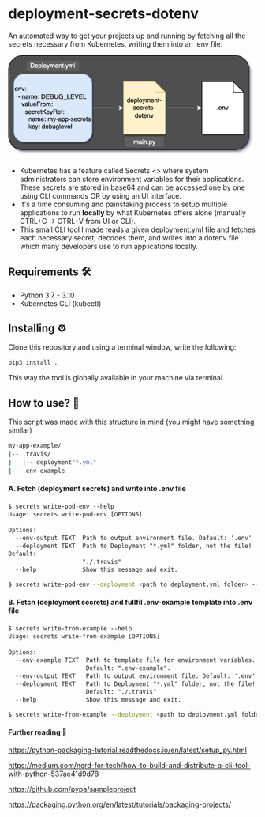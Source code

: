 # deployment-secrets-dotenv
An automated way to get your projects up and running by fetching all the secrets necessary from Kubernetes, writing them into an .env file.

<p align="center">
  <img src="front.png">
</p>

- Kubernetes has a feature called Secrets <> where system administrators can store environment variables for their applications. These secrets are stored in base64 and can be accessed one by one using CLI commands OR by using an UI interface.
- It's a time consuming and painstaking process to setup multiple applications to run **locally** by what Kubernetes offers alone (manually CTRL+C -> CTRL+V from UI or CLI).
- This small CLI tool I made reads a given deployment.yml file and fetches each necessary secret, decodes them, and writes into a dotenv file which many developers use to run applications locally.

## Requirements  🛠
 - Python 3.7 - 3.10
 - Kubernetes CLI (kubectl)

## Installing  ⚙️
Clone this repository and using a terminal window, write the following:
```sh
pip3 install .
```
This way the tool is globally available in your machine via terminal.

## How to use?  📖

This script was made with this structure in mind (you might have something similar)

```sh
my-app-example/
|-- .travis/
|   |-- deployment"*.yml"
|-- .env-example
```
#### A. Fetch (deployment secrets) and write into .env file
```
$ secrets write-pod-env --help                                                                         
Usage: secrets write-pod-env [OPTIONS]

Options:
  --env-output TEXT  Path to output environment file. Default: '.env'
  --deployment TEXT  Path to Deployment "*.yml" folder, not the file! Default:
                     "./.travis"
  --help             Show this message and exit.
```
```sh
$ secrets write-pod-env --deployment <path to deployment.yml folder> --env-output <path to .env output>
```

#### B. Fetch (deployment secrets) and fullfil .env-example template into .env file
```
$ secrets write-from-example --help
Usage: secrets write-from-example [OPTIONS]

Options:
  --env-example TEXT  Path to template file for environment variables.
                      Default: ".env-example".
  --env-output TEXT   Path to output environment file. Default: '.env'
  --deployment TEXT   Path to Deployment "*.yml" folder, not the file!
                      Default: "./.travis"
  --help              Show this message and exit.
```
```sh
$ secrets write-from-example --deployment <path to deployment.yml folder> --env-example <path to .env-example template> --env-output <path to .env output>
```

#### Further reading 📝

https://python-packaging-tutorial.readthedocs.io/en/latest/setup_py.html

https://medium.com/nerd-for-tech/how-to-build-and-distribute-a-cli-tool-with-python-537ae41d9d78

https://github.com/pypa/sampleproject

https://packaging.python.org/en/latest/tutorials/packaging-projects/